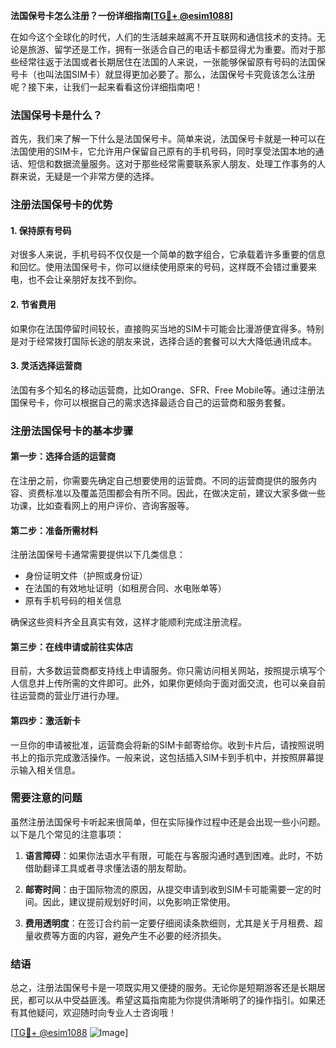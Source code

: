 **法国保号卡怎么注册？一份详细指南[[TG💪+ @esim1088](https://t.me/s/esim1088)]**

在如今这个全球化的时代，人们的生活越来越离不开互联网和通信技术的支持。无论是旅游、留学还是工作，拥有一张适合自己的电话卡都显得尤为重要。而对于那些经常往返于法国或者长期居住在法国的人来说，一张能够保留原有号码的法国保号卡（也叫法国SIM卡）就显得更加必要了。那么，法国保号卡究竟该怎么注册呢？接下来，让我们一起来看看这份详细指南吧！

### 法国保号卡是什么？

首先，我们来了解一下什么是法国保号卡。简单来说，法国保号卡就是一种可以在法国使用的SIM卡，它允许用户保留自己原有的手机号码，同时享受法国本地的通话、短信和数据流量服务。这对于那些经常需要联系家人朋友、处理工作事务的人群来说，无疑是一个非常方便的选择。

### 注册法国保号卡的优势

#### 1. **保持原有号码**
   对很多人来说，手机号码不仅仅是一个简单的数字组合，它承载着许多重要的信息和回忆。使用法国保号卡，你可以继续使用原来的号码，这样既不会错过重要来电，也不会让亲朋好友找不到你。

#### 2. **节省费用**
   如果你在法国停留时间较长，直接购买当地的SIM卡可能会比漫游便宜得多。特别是对于经常拨打国际长途的朋友来说，选择合适的套餐可以大大降低通讯成本。

#### 3. **灵活选择运营商**
   法国有多个知名的移动运营商，比如Orange、SFR、Free Mobile等。通过注册法国保号卡，你可以根据自己的需求选择最适合自己的运营商和服务套餐。

### 注册法国保号卡的基本步骤

#### 第一步：选择合适的运营商
在注册之前，你需要先确定自己想要使用的运营商。不同的运营商提供的服务内容、资费标准以及覆盖范围都会有所不同。因此，在做决定前，建议大家多做一些功课，比如查看网上的用户评价、咨询客服等。

#### 第二步：准备所需材料
注册法国保号卡通常需要提供以下几类信息：
- 身份证明文件（护照或身份证）
- 在法国的有效地址证明（如租房合同、水电账单等）
- 原有手机号码的相关信息

确保这些资料齐全且真实有效，这样才能顺利完成注册流程。

#### 第三步：在线申请或前往实体店
目前，大多数运营商都支持线上申请服务。你只需访问相关网站，按照提示填写个人信息并上传所需的文件即可。此外，如果你更倾向于面对面交流，也可以亲自前往运营商的营业厅进行办理。

#### 第四步：激活新卡
一旦你的申请被批准，运营商会将新的SIM卡邮寄给你。收到卡片后，请按照说明书上的指示完成激活操作。一般来说，这包括插入SIM卡到手机中，并按照屏幕提示输入相关信息。

### 需要注意的问题

虽然注册法国保号卡听起来很简单，但在实际操作过程中还是会出现一些小问题。以下是几个常见的注意事项：

1. **语言障碍**：如果你法语水平有限，可能在与客服沟通时遇到困难。此时，不妨借助翻译工具或者寻求懂法语的朋友帮助。
   
2. **邮寄时间**：由于国际物流的原因，从提交申请到收到SIM卡可能需要一定的时间。因此，建议提前规划好时间，以免影响正常使用。

3. **费用透明度**：在签订合约前一定要仔细阅读条款细则，尤其是关于月租费、超量收费等方面的内容，避免产生不必要的经济损失。

### 结语

总之，注册法国保号卡是一项既实用又便捷的服务。无论你是短期游客还是长期居民，都可以从中受益匪浅。希望这篇指南能为你提供清晰明了的操作指引。如果还有其他疑问，欢迎随时向专业人士咨询哦！

[[TG💪+ @esim1088](https://t.me/s/esim1088) ![Image](https://i.postimg.cc/4NQfJmqS/Snipaste-2025-05-13-00-14-12.png)]